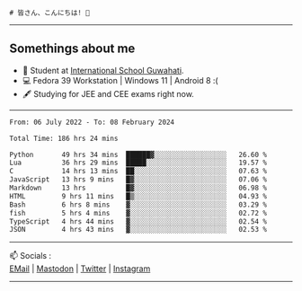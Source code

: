 ```
# 皆さん、こんにちは! 👋
```

---

## Somethings about me
- 📖 Student at [International School Guwahati](https://internationalschoolguwahati.com/).
- 💻 Fedora 39 Workstation | Windows 11 | Android 8 :(
- 🖋️ Studying for JEE and CEE exams right now.

---

<!--START_SECTION:waka-->

```txt
From: 06 July 2022 - To: 08 February 2024

Total Time: 186 hrs 24 mins

Python       49 hrs 34 mins  ██████▓░░░░░░░░░░░░░░░░░░   26.60 %
Lua          36 hrs 29 mins  █████░░░░░░░░░░░░░░░░░░░░   19.57 %
C            14 hrs 13 mins  ██░░░░░░░░░░░░░░░░░░░░░░░   07.63 %
JavaScript   13 hrs 9 mins   █▓░░░░░░░░░░░░░░░░░░░░░░░   07.06 %
Markdown     13 hrs          █▓░░░░░░░░░░░░░░░░░░░░░░░   06.98 %
HTML         9 hrs 11 mins   █▒░░░░░░░░░░░░░░░░░░░░░░░   04.93 %
Bash         6 hrs 8 mins    ▓░░░░░░░░░░░░░░░░░░░░░░░░   03.29 %
fish         5 hrs 4 mins    ▓░░░░░░░░░░░░░░░░░░░░░░░░   02.72 %
TypeScript   4 hrs 44 mins   ▓░░░░░░░░░░░░░░░░░░░░░░░░   02.54 %
JSON         4 hrs 43 mins   ▓░░░░░░░░░░░░░░░░░░░░░░░░   02.53 %
```

<!--END_SECTION:waka-->

---

📫 Socials :<br>
[EMail](mailto:abhigyanmadhukalya@skiff.com) | [Mastodon](https://mstdn.social/@abhigyanmadhukalya) | [Twitter](https://twitter.com/abhimadhukalya) | [Instagram](https://www.instagram.com/abhigyan.madhukalya/)

---